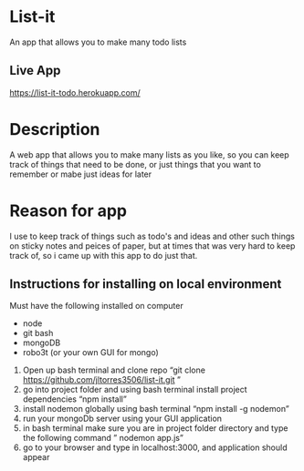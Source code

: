 # List-it
An app that allows you to make many todo lists

## Live App
https://list-it-todo.herokuapp.com/

# Description
A web app that allows you to make many lists as you like, so you can keep track of things that need to be done, or
just things that you want to remember or mabe just ideas for later

# Reason for app
I use to keep track of things such as todo's and ideas and other such things on sticky notes and peices of paper, 
but at times that was very hard to keep track of, so i came up with this app to do just that.

## Instructions for installing on local environment
Must have the following installed on computer
- node
- git bash
- mongoDB
 - robo3t (or your own GUI for mongo)
1. Open up bash terminal and clone repo “git clone https://github.com/jltorres3506/list-it.git ”
2. go into project folder and using bash terminal install project dependencies “npm install”
3. install nodemon globally using bash terminal “npm install -g nodemon”
4. run your mongoDb server using your GUI application
5. in bash terminal make sure you are in project folder directory and type the following command ” nodemon app.js”
6. go to your browser and type in localhost:3000, and application should appear
